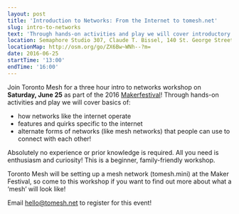 ```yaml
---
layout: post
title: 'Introduction to Networks: From the Internet to tomesh.net'
slug: intro-to-networks
text: 'Through hands-on activities and play we will cover introductory networking concepts and how networks like the internet operate'
location: Semaphore Studio 307, Claude T. Bissel, 140 St. George Street  
locationMap: http://osm.org/go/ZX6Bw~WNh--?m=
date: 2016-06-25
startTime: '13:00'
endTime: '16:00'
---
```


Join Toronto Mesh for a three hour intro to networks workshop on **Saturday, June 25** as part of the 2016 [Makerfestival](http://makerfestival.ca/events/introduction-to-networks-from-the-internet-to-tomesh-net/)! Through hands-on activities and play we will cover basics of:

* how networks like the internet operate  
* features and quirks specific to the internet  
* alternate forms of networks (like mesh networks) that people can use to connect with each other!  

Absolutely no experience or prior knowledge is required. All you need is enthusiasm and curiosity! This is a beginner, family-friendly workshop.

Toronto Mesh will be setting up a mesh network (tomesh.mini) at the Maker Festival, so come to this workshop if you want to find out more about what a ‘mesh’ will look like!

Email [hello@tomesh.net](mailto:hello@tomesh.net) to register for this event!
